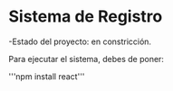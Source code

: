 <h1>Sistema de Registro</h1>
-Estado del proyecto: en constricción.

Para ejecutar el sistema, debes de poner:

'''npm install react'''
